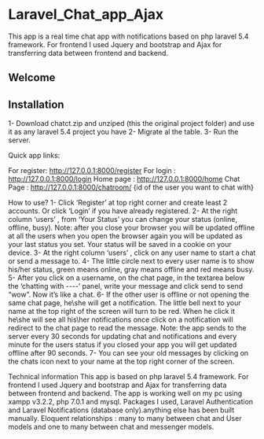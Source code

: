 # Laravel_Chat_app_Ajax
This app is a real time chat app with notifications based on php laravel 5.4 framework. For frontend I used Jquery and bootstrap and Ajax for transferring data between frontend and backend. 


<h2> Welcome </h2>

<h2> Installation </h2>

1- Download chatct.zip and unziped (this the original project folder) and use it as any laravel 5.4 project you have
2- Migrate al the table.
3- Run the server. 

Quick app links:

 For register:  http://127.0.0.1:8000/register
 For login     :  http://127.0.0.1:8000/login
 Home page :  http://127.0.0.1:8000/home
 Chat Page   :  http://127.0.0.1:8000/chatroom/ {id of the user you want to chat with}


How to use?
1- Click  ‘Register’ at top right corner and create least 2 accounts. Or click ‘Login’ if you have already registered. 
2- At the right column  ‘users’ , from ‘Your Status’ you can change your status (online, offline, busy). Note: after you close your browser you will be updated offline at all the users  when you open the browser again you will be updated as your last status you set. Your status will be saved in a cookie on your device.
3- At the right column  ‘users’ , click on any user name to start a chat or send a message to.
4- The little circle next to every user name is to show his/her status, green means online, gray means offline and red means busy. 
5- After you click on a username, on the chat page, in the textarea below the ‘chatting with ----’ panel, write your message and click send to send “wow”. Now it’s like a chat.
6- If the other user is offline or not opening the same chat page, he\she will get a notification. The little bell next to your name at the top right of the screen will turn to be red. When he click it he\she will see all his\her notifications once click on a notification will redirect to the chat page to read the message. 
Note: the app sends to the server every 30 seconds for updating chat and notifications  and every minute for the users status if you closed your app you will get updated offline after 90 seconds.
7- You can see your old messages by clicking on the chats icon next to your name at the top right corner of the screen.

Technical information
This app is based on php laravel 5.4 framework. For frontend I used Jquery and bootstrap and Ajax for transferring data between frontend and backend. 
The app is working well on my pc using xampp v3.2.2, php 7.0.1 and mysql.
Packages I used, Laravel Authentication and Laravel Notifications (database only).anything else has been built manually. 
Eloquent relationships : many to many between chat and User models and one to many between chat and messenger models.
